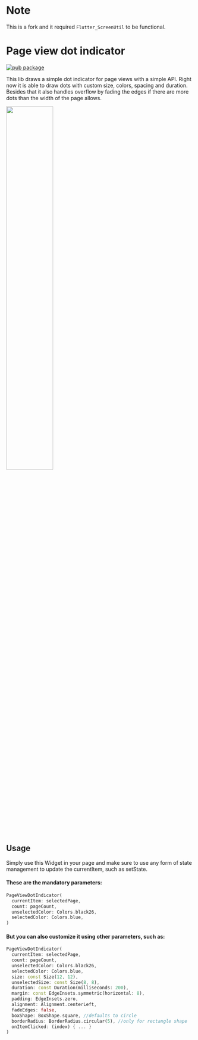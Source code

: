 # Note

This is a fork and it required `Flutter_ScreenUtil` to be functional.

# Page view dot indicator

[![pub package](https://img.shields.io/pub/v/page_view_dot_indicator?style=plastic&logo=flutter)](https://pub.dev/packages/flutter_formx)

This lib draws a simple dot indicator for page views with a simple API. Right now it is able to draw
dots with custom size, colors, spacing and duration. Besides that it also handles overflow by fading
the edges if there are more dots than the width of the page allows.

<img src="https://user-images.githubusercontent.com/1608564/111876654-7f539200-897e-11eb-9d1e-7a9ceb820ec7.gif" width="50%"/>

## Usage

Simply use this Widget in your page and make sure to use any form of state management to update the currentItem, such as setState.

#### These are the mandatory parameters:

```dart
PageViewDotIndicator(
  currentItem: selectedPage,
  count: pageCount,
  unselectedColor: Colors.black26,
  selectedColor: Colors.blue,
)
```

#### But you can also customize it using other parameters, such as:

```dart
PageViewDotIndicator(
  currentItem: selectedPage,
  count: pageCount,
  unselectedColor: Colors.black26,
  selectedColor: Colors.blue,
  size: const Size(12, 12),
  unselectedSize: const Size(8, 8),
  duration: const Duration(milliseconds: 200),
  margin: const EdgeInsets.symmetric(horizontal: 8),
  padding: EdgeInsets.zero,
  alignment: Alignment.centerLeft,
  fadeEdges: false,
  boxShape: BoxShape.square, //defaults to circle
  borderRadius: BorderRadius.circular(5), //only for rectangle shape
  onItemClicked: (index) { ... }
)
```
